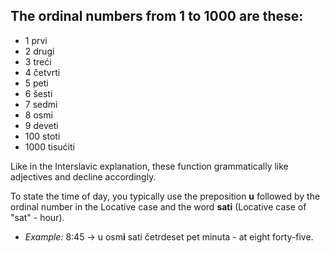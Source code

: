 ## The ordinal numbers from 1 to 1000 are these:
* 1 prvi
* 2 drugi
* 3 treći
* 4 četvrti
* 5 peti
* 6 šesti
* 7 sedmi
* 8 osmi
* 9 deveti
* 100 stoti
* 1000 tisućiti

Like in the Interslavic explanation, these function grammatically like adjectives and decline accordingly.

To state the time of day, you typically use the preposition **u** followed by the ordinal number in the Locative case and the word **sati** (Locative case of "sat" - hour).

* *Example:* 8:45 -> u osm**i** sati četrdeset pet minuta - at eight forty-five.